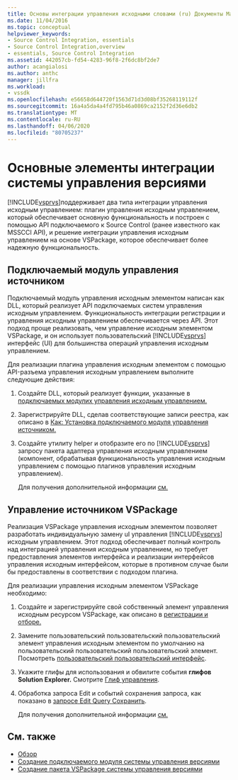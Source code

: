 ```yaml
---
title: Основы интеграции управления исходными словами (ru) Документы Майкрософт
ms.date: 11/04/2016
ms.topic: conceptual
helpviewer_keywords:
- Source Control Integration, essentials
- Source Control Integration,overview
- essentials, Source Control Integration
ms.assetid: 442057cb-fd54-4283-96f8-2f6dc8bf2de7
author: acangialosi
ms.author: anthc
manager: jillfra
ms.workload:
- vssdk
ms.openlocfilehash: e56658d644720f1563d71d3d08bf35268119112f
ms.sourcegitcommit: 16a4a5da4a4fd795b46a0869ca2152f2d36e6db2
ms.translationtype: MT
ms.contentlocale: ru-RU
ms.lasthandoff: 04/06/2020
ms.locfileid: "80705237"
---
```

# <a name="source-control-integration-essentials"></a>Основные элементы интеграции системы управления версиями
[!INCLUDE[vsprvs](../../code-quality/includes/vsprvs_md.md)]поддерживает два типа интеграции управления исходным управлением: плагин управления исходным управлением, который обеспечивает основную функциональность и построен с помощью API подключаемого к Source Control (ранее известного как MSSCCI API), и решение интеграции управления исходным управлением на основе VSPackage, которое обеспечивает более надежную функциональность.

## <a name="source-control-plug-in"></a>Подключаемый модуль управления источником
 Подключаемый модуль управления исходным элементом написан как DLL, который реализует API подключаемых систем управления исходным управлением. Функциональность интеграции регистрации и управления исходным управлением обеспечивается через API. Этот подход проще реализовать, чем управление исходным элементом VSPackage, и он использует пользовательский [!INCLUDE[vsprvs](../../code-quality/includes/vsprvs_md.md)] интерфейс (UI) для большинства операций управления исходным управлением.

 Для реализации плагина управления исходным элементом с помощью API-разъема управления исходным управлением выполните следующие действия:

1. Создайте DLL, который реализует функции, указанные в [подключаемых модулих управления исходным управлением.](../../extensibility/source-control-plug-ins.md)

2. Зарегистрируйте DLL, сделав соответствующие записи реестра, как описано в [Как: Установка подключаемого модуля управления источником.](../../extensibility/internals/how-to-install-a-source-control-plug-in.md)

3. Создайте утилиту helper и отобразите его по [!INCLUDE[vsprvs](../../code-quality/includes/vsprvs_md.md)] запросу пакета адаптера управления исходным управлением (компонент, обрабатывая функциональность управления исходным управлением с помощью плагинов управления исходным управлением).

   Для получения дополнительной информации [см.](../../extensibility/internals/creating-a-source-control-plug-in.md)

## <a name="source-control-vspackage"></a>Управление источником VSPackage
 Реализация VSPackage управления исходным элементом позволяет разработать индивидуальную замену uI управления [!INCLUDE[vsprvs](../../code-quality/includes/vsprvs_md.md)] исходным управлением. Этот подход обеспечивает полный контроль над интеграцией управления исходным управлением, но требует предоставления элементов интерфейса и реализации интерфейсов управления исходным интерфейсом, которые в противном случае были бы предоставлены в соответствии с подходом плагина.

 Для реализации управления исходным элементом VSPackage необходимо:

1. Создайте и зарегистрируйте свой собственный элемент управления исходным ресурсом VSPackage, как описано в [регистрации и отборе.](../../extensibility/internals/registration-and-selection-source-control-vspackage.md)

2. Замените пользовательский пользовательский пользовательский элемент управления исходным элементом по умолчанию на пользовательский пользовательский пользовательский элемент. Посмотреть [пользовательский пользовательский интерфейс](../../extensibility/internals/custom-user-interface-source-control-vspackage.md).

3. Укажите глифы для использования и обвилите события **глифов Solution Explorer.** Смотрите [Глиф управления](../../extensibility/internals/glyph-control-source-control-vspackage.md).

4. Обработка запроса Edit и событий сохранения запроса, как показано в [запросе Edit Query Сохранить](../../extensibility/internals/query-edit-query-save-source-control-vspackage.md).

   Для получения дополнительной информации [см.](../../extensibility/internals/creating-a-source-control-vspackage.md)

## <a name="see-also"></a>См. также
- [Обзор](../../extensibility/internals/source-control-integration-overview.md)
- [Создание подключаемого модуля системы управления версиями](../../extensibility/internals/creating-a-source-control-plug-in.md)
- [Создание пакета VSPackage системы управления версиями](../../extensibility/internals/creating-a-source-control-vspackage.md)
